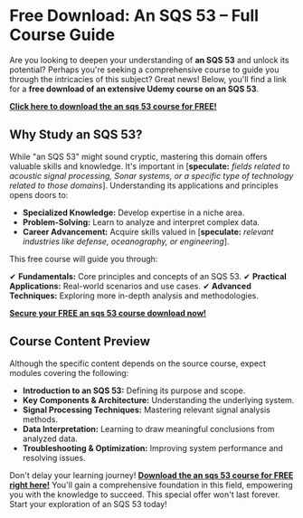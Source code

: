 # Free Download: An SQS 53 – Full Course Guide

Are you looking to deepen your understanding of **an SQS 53** and unlock its potential? Perhaps you're seeking a comprehensive course to guide you through the intricacies of this subject? Great news! Below, you'll find a link for a **free download of an extensive Udemy course on an SQS 53**.

[**Click here to download the an sqs 53 course for FREE!**](https://udemywork.com/an-sqs-53)

## Why Study an SQS 53?

While "an SQS 53" might sound cryptic, mastering this domain offers valuable skills and knowledge. It's important in [**speculate:** *fields related to acoustic signal processing, Sonar systems, or a specific type of technology related to those domains*]. Understanding its applications and principles opens doors to:

*   **Specialized Knowledge:** Develop expertise in a niche area.
*   **Problem-Solving:** Learn to analyze and interpret complex data.
*   **Career Advancement:** Acquire skills valued in [**speculate:** *relevant industries like defense, oceanography, or engineering*].

This free course will guide you through:

✔ **Fundamentals:** Core principles and concepts of an SQS 53.
✔ **Practical Applications:** Real-world scenarios and use cases.
✔ **Advanced Techniques:** Exploring more in-depth analysis and methodologies.

[**Secure your FREE an sqs 53 course download now!**](https://udemywork.com/an-sqs-53)

## Course Content Preview

Although the specific content depends on the source course, expect modules covering the following:

*   **Introduction to an SQS 53:** Defining its purpose and scope.
*   **Key Components & Architecture:** Understanding the underlying system.
*   **Signal Processing Techniques:** Mastering relevant signal analysis methods.
*   **Data Interpretation:** Learning to draw meaningful conclusions from analyzed data.
*   **Troubleshooting & Optimization:** Improving system performance and resolving issues.

Don't delay your learning journey! **[Download the an sqs 53 course for FREE right here!](https://udemywork.com/an-sqs-53)** You'll gain a comprehensive foundation in this field, empowering you with the knowledge to succeed. This special offer won't last forever. Start your exploration of an SQS 53 today!
